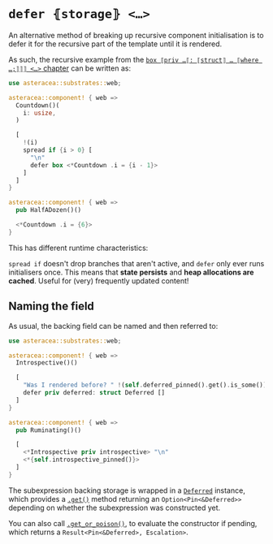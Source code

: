 # `defer ⦃storage⦄ <…>`

An alternative method of breaking up recursive component initialisation is to defer it for the recursive part of the template until it is rendered.

As such, the recursive example from the [`box ⟦priv …⟦: ⟦struct⟧ … ⟦where …;⟧⟧⟧ <…>` chapter](./box.md) can be written as:

```rust asteracea=HalfADozen
use asteracea::substrates::web;

asteracea::component! { web =>
  Countdown()(
    i: usize,
  )

  [
    !(i)
    spread if {i > 0} [
      "\n"
      defer box <*Countdown .i = {i - 1}>
    ]
  ]
}

asteracea::component! { web =>
  pub HalfADozen()()

  <*Countdown .i = {6}>
}
```

This has different runtime characteristics:

`spread if` doesn't drop branches that aren't active, and `defer` only ever runs initialisers once. This means that **state persists** and **heap allocations are cached**. Useful for (very) frequently updated content!

## Naming the field

As usual, the backing field can be named and then referred to:

```rust asteracea=Ruminating
use asteracea::substrates::web;

asteracea::component! { web =>
  Introspective()()

  [
    "Was I rendered before? " !(self.deferred_pinned().get().is_some())
    defer priv deferred: struct Deferred []
  ]
}

asteracea::component! { web =>
  pub Ruminating()()

  [
    <*Introspective priv introspective> "\n"
    <*{self.introspective_pinned()}>
  ]
}
```

The subexpression backing storage is wrapped in a [`Deferred`]() instance, which provides a [`.get()`]() method returning an `Option<Pin<&Deferred>>` depending on whether the subexpression was constructed yet.

You can also call [`.get_or_poison()`](), to evaluate the constructor if pending, which returns a `Result<Pin<&Deferred>, Escalation>`.
